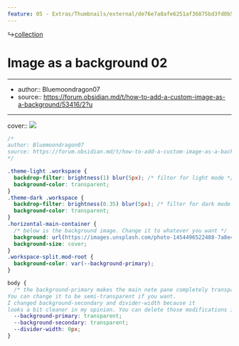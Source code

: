 ```yaml
---
feature: 05 - Extras/Thumbnails/external/de76e7a8afe6251af36875bd3fd0b518.png
---
```

↪[collection](collection.md)

# Image as a background 02

---

- author:: Bluemoondragon07
- source:: https://forum.obsidian.md/t/how-to-add-a-custom-image-as-a-background/53416/2?u

---

cover:: ![](https://i.imgur.com/fsE8GIl.png)

```css
/*
author: Bluemoondragon07
source: https://forum.obsidian.md/t/how-to-add-a-custom-image-as-a-background/53416/2?u
*/

.theme-light .workspace {
  backdrop-filter: brightness(1) blur(5px); /* filter for light mode */
  background-color: transparent;
}
.theme-dark .workspace {
  backdrop-filter: brightness(0.35) blur(5px); /* filter for dark mode */
  background-color: transparent;
}
.horizontal-main-container {
  /* below is the background image. Change it to whatever you want */
  background: url(https://images.unsplash.com/photo-1454496522488-7a8e488e8606?ixlib=rb-4.0.3&ixid=MnwxMjA3fDB8MHxwaG90by1wYWdlfHx8fGVufDB8fHx8&auto=format&fit=crop&w=2076&q=80);
  background-size: cover;
}
.workspace-split.mod-root {
  background-color: var(--background-primary);
}

body {
  /* the background-primary makes the main note pane completely transparent. 
You can change it to be semi-transparent if you want. 
I changed background-secondary and divider-width because it
looks a bit cleaner in my opinion. You can delete those modifications if you want.*/
  --background-primary: transparent;
  --background-secondary: transparent;
  --divider-width: 0px;
}
```
